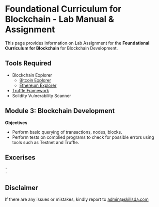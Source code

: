 # Foundational Curriculum for Blockchain - Lab Manual & Assignment

This page provides information on Lab Assignment for the <b>Foundational Curriculum for Blockchain</b> for Blockchain Development.

## Tools Required 
- Blockchain Explorer
  - [Bitcoin Explorer](https://www.blockchain.com/explorer?view=btc)
  - [Ethereum Explorer](https://etherscan.io/)
- [Truffle Framework](https://www.trufflesuite.com/truffle)
- Solidity Vulnerability Scanner

## Module 3: Blockchain Development

<b> Objectives </b>
- Perform basic querying of transactions, nodes, blocks. 
- Perform tests on complied programs to check for possible errors using tools such as Testnet and Truffle.

## Excerises

	- 
	- 

## Disclaimer
If there are any issues or mistakes, kindly report to admin@skillsda.com
